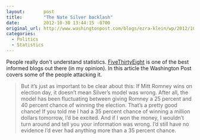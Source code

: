 ```yaml
---
layout:       post
title:        "The Nate Silver backlash"
date:         2012-10-30 13:44:15 -0700
original_url: http://www.washingtonpost.com/blogs/ezra-klein/wp/2012/10/30/the-nate-silver-backlash/
categories:
  - Politics
  - Statistics
---
```


People really don't understand statistics.  [FiveThirtyEight](http://fivethirtyeight.blogs.nytimes.com)  is one of the best informed blogs out there (in my opinion). In this article the Washington Post covers some of the people attacking it.

 > But it’s just as important to be clear about this: If Mitt Romney wins on election day, it doesn’t mean Silver’s model was wrong. After all, the model has been fluctuating between giving Romney a 25 percent and 40 percent chance of winning the election. That’s a pretty good chance! If you told me I had a 35 percent chance of winning a million dollars tomorrow, I’d be excited. And if I won the money, I wouldn’t turn around and tell you your information was wrong. I’d still have no evidence I’d ever had anything more than a 35 percent chance.

